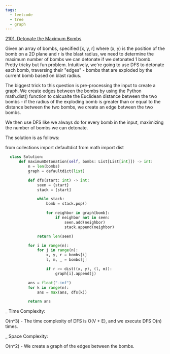```yaml
---
tags:
  - leetcode
  - tree
  - graph
---
```


<a href="https://leetcode.com/problems/detonate-the-maximum-bombs/">
2101. Detonate the Maximum Bombs</a>

Given an array of bombs, specified [x, y, r] where (x, y) is the position of the
bomb on a 2D plane and r is the blast radius, we need to determine the maximum
number of bombs we can detonate if we detonated 1 bomb. Pretty tricky but fun
problem. Intuitively, we're going to use DFS to detonate each bomb, traversing
their "edges" - bombs that are exploded by the current bomb based on blast
radius.

The biggest trick to this question is pre-processing the input to create a
graph. We create edges between the bombs by using the Python math.dist()
function to calcualte the Euclidean distance between the two bombs - if the
radius of the exploding bomb is greater than or equal to the distance between
the two bombs, we create an edge between the two bombs.

We then use DFS like we always do for every bomb in the input, maximizing the
number of bombs we can detonate.

The solution is as follows:

from collections import defaultdict from math import dist

```python
  class Solution:
      def maximumDetonation(self, bombs: List[List[int]]) -> int:
          n = len(bombs)
          graph = defaultdict(list)

          def dfs(start: int) -> int:
              seen = {start}
              stack = [start]

              while stack:
                  bomb = stack.pop()

                  for neighbor in graph[bomb]:
                      if neighbor not in seen:
                          seen.add(neighbor)
                          stack.append(neighbor)

              return len(seen)

          for i in range(n):
              for j in range(n):
                  x, y, r = bombs[i]
                  l, m, _ = bombs[j]

                  if r >= dist((x, y), (l, m)):
                      graph[i].append(j)

          ans = float("-inf")
          for k in range(n):
              ans = max(ans, dfs(k))

          return ans
```

\_ Time Complexity:

O(n^3) - The time complexity of DFS is O(V + E), and we execute DFS O(n) times.

\_ Space Complexity:

O(n^2) - We create a graph of the edges between the bombs.
